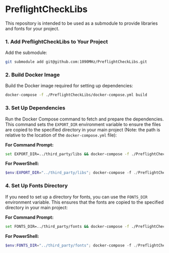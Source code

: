 # PreflightCheckLibs

This repository is intended to be used as a submodule to provide libraries and fonts for your project.

### 1. Add PreflightCheckLibs to Your Project
Add the submodule:
```bash
git submodule add git@github.com:1090MHz/PreflightCheckLibs.git
```

### 2. Build Docker Image
Build the Docker image required for setting up dependencies:
```bash
docker-compose -f ./PreflightCheckLibs/docker-compose.yml build
```

### 3. Set Up Dependencies
Run the Docker Compose command to fetch and prepare the dependencies. This command sets the `EXPORT_DIR` environment variable to ensure the files are copied to the specified directory in your main project (Note: the path is relative to the location of the `docker-compose.yml` file):

**For Command Prompt:**
```bash
set EXPORT_DIR=../third_party/libs && docker-compose -f ./PreflightCheckLibs/docker-compose.yml up
```

**For PowerShell:**
```powershell
$env:EXPORT_DIR="../third_party/libs"; docker-compose -f ./PreflightCheckLibs/docker-compose.yml up
```

### 4. Set Up Fonts Directory
If you need to set up a directory for fonts, you can use the `FONTS_DIR` environment variable. This ensures that the fonts are copied to the specified directory in your main project:

**For Command Prompt:**
```bash
set FONTS_DIR=../third_party/fonts && docker-compose -f ./PreflightCheckLibs/docker-compose.yml up
```

**For PowerShell:**
```powershell
$env:FONTS_DIR="../third_party/fonts"; docker-compose -f ./PreflightCheckLibs/docker-compose.yml up
```